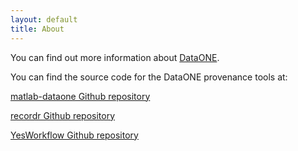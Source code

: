 ```yaml
---
layout: default
title: About
---
```


You can find out more information about [DataONE](https://www.dataone.org).

You can find the source code for the DataONE provenance tools at:

[matlab-dataone Github repository](https://github.com/DataONEorg/matlab-dataone)

[recordr Github repository](https://github.com/NCEAS/recordr)

[YesWorkflow Github repository](https://github.com/yesworkflow-org/yw-prototypes)
